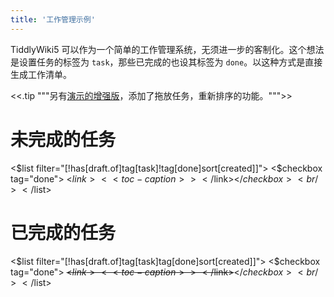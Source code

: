 ```yaml
---
title: '工作管理示例'
---
```


TiddlyWiki5 可以作为一个简单的工作管理系统，无须进一步的客制化。这个想法是设置任务的标签为 `task`，那些已完成的也设其标签为 `done`。以这种方式是直接生成工作清单。

<<.tip """另有[演示的增强版](TaskManagementExample (Draggable))，添加了拖放任务，重新排序的功能。""">>

# 未完成的任务

<$list filter="[!has[draft.of]tag[task]!tag[done]sort[created]]">
<$checkbox tag="done"> <$link><<toc-caption>></$link></$checkbox><br />
</$list>

# 已完成的任务

<$list filter="[!has[draft.of]tag[task]tag[done]sort[created]]">
<$checkbox tag="done"> ~~<$link><<toc-caption>></$link>~~</$checkbox><br />
</$list>
